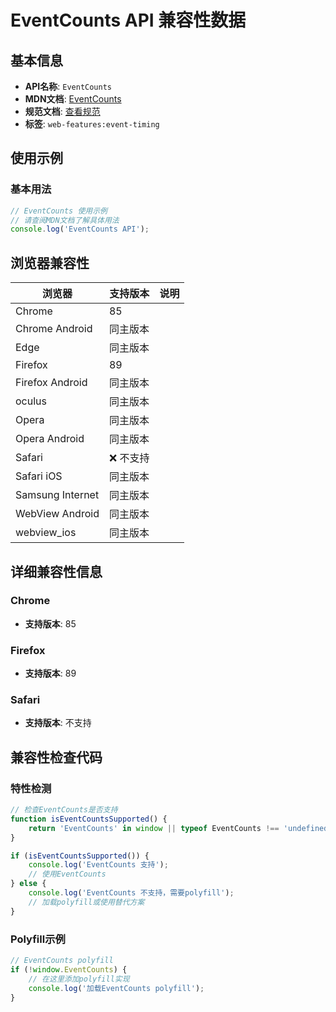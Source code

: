 # EventCounts API 兼容性数据

## 基本信息

- **API名称**: `EventCounts`
- **MDN文档**: [EventCounts](https://developer.mozilla.org/docs/Web/API/EventCounts)
- **规范文档**: [查看规范](https://w3c.github.io/event-timing/#sec-event-counts)
- **标签**: `web-features:event-timing`

## 使用示例

### 基本用法

```javascript
// EventCounts 使用示例
// 请查阅MDN文档了解具体用法
console.log('EventCounts API');
```

## 浏览器兼容性

| 浏览器 | 支持版本 | 说明 |
|--------|----------|------|
| Chrome | 85 |  |
| Chrome Android | 同主版本 |  |
| Edge | 同主版本 |  |
| Firefox | 89 |  |
| Firefox Android | 同主版本 |  |
| oculus | 同主版本 |  |
| Opera | 同主版本 |  |
| Opera Android | 同主版本 |  |
| Safari | ❌ 不支持 |  |
| Safari iOS | 同主版本 |  |
| Samsung Internet | 同主版本 |  |
| WebView Android | 同主版本 |  |
| webview_ios | 同主版本 |  |

## 详细兼容性信息

### Chrome

- **支持版本**: 85

### Firefox

- **支持版本**: 89

### Safari

- **支持版本**: 不支持

## 兼容性检查代码

### 特性检测

```javascript
// 检查EventCounts是否支持
function isEventCountsSupported() {
    return 'EventCounts' in window || typeof EventCounts !== 'undefined';
}

if (isEventCountsSupported()) {
    console.log('EventCounts 支持');
    // 使用EventCounts
} else {
    console.log('EventCounts 不支持，需要polyfill');
    // 加载polyfill或使用替代方案
}
```

### Polyfill示例

```javascript
// EventCounts polyfill
if (!window.EventCounts) {
    // 在这里添加polyfill实现
    console.log('加载EventCounts polyfill');
}
```

